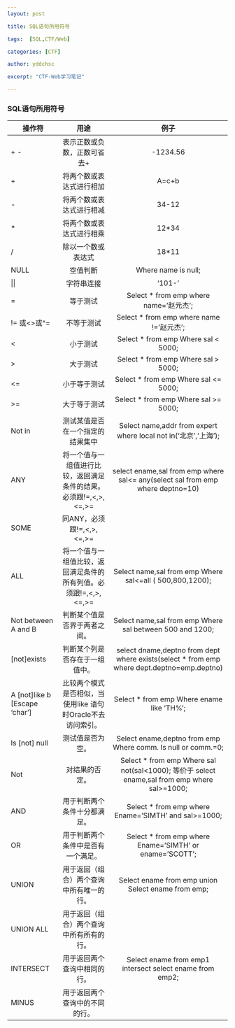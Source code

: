 ```yaml
---
layout: post

title: SQL语句所用符号 

tags:  [SQL,CTF/Web]

categories: [CTF]

author: yddchsc

excerpt: "CTF-Web学习笔记"

---
```

### SQL语句所用符号 ###

| 操作符	| 用途	| 例子  |
| ------- |:-------:|:------:|
| + -	    | 表示正数或负数，正数可省去+ | 	-1234.56 |
|+	|将两个数或表达式进行相加|	A=c+b|
|-	|将两个数或表达式进行相减|	34-12|
|*  |将两个数或表达式进行相乘|	12*34|
|/	|除以一个数或表达式|	18*11|
|NULL|	空值判断|	Where name is null;|
| \|\|	|字符串连接|	‘101-’||tel_num|
|=	|等于测试	|Select * from emp where name=’赵元杰’;|
|!= 或<>或^=	|不等于测试	|Select * from emp where name !=’赵元杰’;|
|<	|小于测试|	Select * from emp Where sal < 5000;|
|>	|大于测试|	Select * from emp Where sal > 5000;|
|<=	|小于等于测试|	Select * from emp Where sal <= 5000;|
|>=	|大于等于测试	|Select * from emp Where sal >= 5000;|
|Not  in|	测试某值是否在一个指定的结果集中|	Select name,addr from expert where local not in(‘北京’,’上海’);|
|ANY	|将一个值与一组值进行比较，返回满足条件的结果。必须跟!=,<,>,<=,>=	|select ename,sal from emp where sal<= any(select sal from emp where deptno=10)|
|SOME	|同ANY，必须跟!=,<,>,<=,>=	| |
|ALL|	将一个值与一组值比较，返回满足条件的所有列值。必须跟!=,<,>,<=,>=|	Select name,sal from emp Where sal<=all ( 500,800,1200);|
|Not between A and B|	判断某个值是否界于两者之间。|	Select name,sal from emp Where sal between  500 and 1200;|
|[not]exists|	判断某个列是否存在于一组值中。|	select dname,deptno from dept where exists(select * from emp where dept.deptno=emp.deptno)|
|A [not]like b [Escape ‘char’]	|比较两个模式是否相似，当使用like 语句时Oracle不去访问索引。|	Select * from emp Where ename like ‘TH%’;|
|Is [not] null	| 测试值是否为空。|	Select ename,deptno from emp Where comm. Is null or comm.=0;|
|Not |	对结果的否定。|	Select * from emp Where sal not(sal<1000); 等价于 select ename,sal from emp where sal>=1000;|
|AND|	用于判断两个条件十分都满足。	|Select * from  emp where Ename=’SIMTH’ and sal>=1000;|
|OR |	用于判断两个条件中是否有一个满足。|	Select * from emp where Ename=’SIMTH’ or ename=’SCOTT’;|
|UNION|	用于返回（组合）两个查询中所有唯一的行。|	Select ename from emp union Select ename from emp;|
|UNION ALL|	用于返回（组合）两个查询中所有所有的行。	|  |
|INTERSECT|	用于返回两个查询中相同的行。|	Select ename from emp1 intersect select ename from emp2;|
|MINUS|	用于返回两个查询中的不同的行。|  |
